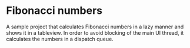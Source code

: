 Fibonacci numbers
=================

A sample project that calculates Fibonacci numbers in a lazy manner and shows it in a tableview. In order to avoid blocking of the main UI thread, it calculates the numbers in a dispatch queue.
